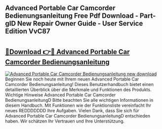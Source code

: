 ## Advanced Portable Car Camcorder Bedienungsanleitung Free Pdf Download - Part-gID New Repair Owner Guide - User Service Edition VvC87

# <h2><a href="http://df1no3i.blite.top/?on=Advanced+Portable+Car+Camcorder+Bedienungsanleitung">🔗Download 👉🔴 Advanced Portable Car Camcorder Bedienungsanleitung</a></h2>

[![Advanced Portable Car Camcorder Bedienungsanleitung new download](https://i.imgur.com/lujVjoI.png)](http://df1no3i.blite.top/?on=Advanced+Portable+Car+Camcorder+Bedienungsanleitung)
Beginnen Sie noch heute mit Ihrem neuen Advanced Portable Car Camcorder Bedienungsanleitung! Dieses Benutzerhandbuch bietet einen detaillierten Überblick über die Merkmale und Funktionen des Produkts. Wichtige Hinweise Advanced Portable Car Camcorder BedienungsanleitungD Bitte beachten Sie alle wichtigen Informationen in diesem Handbuch. Mit Funktionen wie der Funktionsliste vereinfacht Ihr neues REDDDDDDD Ihre Aufgaben. Vielen Dank, dass Sie sich für Advanced Portable Car Camcorder BedienungsanleitungD entschieden haben. Wir schätzen Ihr Vertrauen und Ihre Unterstützung.
